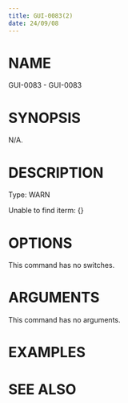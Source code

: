 ```yaml
---
title: GUI-0083(2)
date: 24/09/08
---
```


# NAME

GUI-0083 - GUI-0083

# SYNOPSIS

N/A.

# DESCRIPTION

Type: WARN

Unable to find iterm: {}

# OPTIONS

This command has no switches.

# ARGUMENTS

This command has no arguments.

# EXAMPLES

# SEE ALSO
